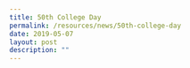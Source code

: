 ```yaml
---
title: 50th College Day
permalink: /resources/news/50th-college-day
date: 2019-05-07
layout: post
description: ""
---
```

